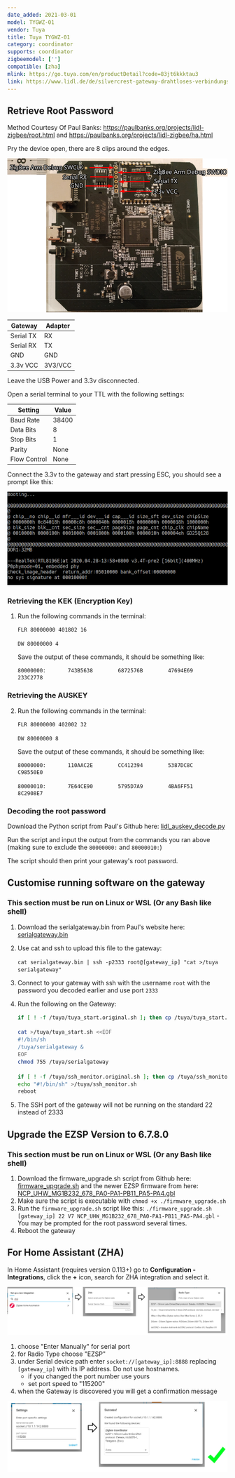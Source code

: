 ```yaml
---
date_added: 2021-03-01
model: TYGWZ-01
vendor: Tuya
title: Tuya TYGWZ-01
category: coordinator
supports: coordinator
zigbeemodel: ['']
compatible: [zha]
mlink: https://go.tuya.com/en/productDetail?code=83jt6kkktau3
link: https://www.lidl.de/de/silvercrest-gateway-drahtloses-verbindungsprotokoll-zigbee-smart-home/p354562
---
```


## Retrieve Root Password

Method Courtesy Of Paul Banks: https://paulbanks.org/projects/lidl-zigbee/root.html and https://paulbanks.org/projects/lidl-zigbee/ha.html

Pry the device open, there are 8 clips around the edges.

![Pinout](/assets/images/Tuya_TYGWZ-01_Pinout.png)


|Gateway|Adapter
|---           |--- 
|Serial TX     | RX
|Serial RX     | TX
|GND           | GND
|3.3v VCC      | 3V3/VCC

Leave the USB Power and 3.3v disconnected.

Open a serial terminal to your TTL with the following settings:

|Setting|Value
|---           |--- 
|Baud Rate     | 38400
|Data Bits     | 8
|Stop Bits     | 1
|Parity        | None
|Flow Control  | None


Connect the 3.3v to the gateway and start pressing ESC, you should see a prompt like this:

![Active serial prompt](/assets/images/Tuya_TYGWZ-01_Console.png)

### Retrieving the KEK (Encryption Key)

1. Run the following commands in the terminal:

   ```
   FLR 80000000 401802 16

   DW 80000000 4
   ```

   Save the output of these commands, it should be something like: 

   ```
   80000000:       743B5638        6872576B        47694E69        233C2778
   ```

### Retrieving the AUSKEY

2. Run the following commands in the terminal:

   ```
   FLR 80000000 402002 32

   DW 80000000 8
   ```
   Save the output of these commands, it should be something like:

   ```
   80000000:       110AAC2E        CC412394        5387DC8C        C98550E0
   
   80000010:       7E64CE90        5795D7A9        4BA6FF51        8C2908E7
   ```

### Decoding the root password

Download the Python script from Paul's Github here: [lidl_auskey_decode.py](https://github.com/banksy-git/lidl-gateway-freedom/blob/master/scripts/lidl_auskey_decode.py)

Run the script and input the output from the commands you ran above (making sure to exclude the `80000000:` and `80000010:`)

The script should then print your gateway's root password.

## Customise running software on the gateway
### This section must be run on Linux or WSL (Or any Bash like shell)

1. Download the serialgateway.bin from Paul's website here: [serialgateway.bin](https://paulbanks.org/download/files/lidl-zigbee/serialgateway.bin)

2. Use cat and ssh to upload this file to the gateway:

   `cat serialgateway.bin | ssh -p2333 root@[gateway_ip] "cat >/tuya serialgateway"`

3. Connect to your gateway with ssh with the username `root` with the password you decoded earlier and use port `2333`

4. Run the following on the Gateway:

   ```bash
   if [ ! -f /tuya/tuya_start.original.sh ]; then cp /tuya/tuya_start.sh /tuya/tuya_start.original.sh; fi

   cat >/tuya/tuya_start.sh <<EOF
   #!/bin/sh
   /tuya/serialgateway &
   EOF
   chmod 755 /tuya/serialgateway

   if [ ! -f /tuya/ssh_monitor.original.sh ]; then cp /tuya/ssh_monitor.sh /tuya/ssh_monitor.original.sh; fi
   echo "#!/bin/sh" >/tuya/ssh_monitor.sh
   reboot
   ```
5. The SSH port of the gateway will not be running on the standard 22 instead of 2333

## Upgrade the EZSP Version to 6.7.8.0
### This section must be run on Linux or WSL (Or any Bash like shell)

1. Download the firmware_upgrade.sh script from Github here: [firmware_upgrade.sh](https://github.com/Ordspilleren/lidl-gateway-freedom/blob/master/scripts/firmware_upgrade.sh) and the newer EZSP firmware from here: [NCP_UHW_MG1B232_678_PA0-PA1-PB11_PA5-PA4.gbl](https://github.com/grobasoz/zigbee-firmware/raw/master/EFR32%20Series%201/EFR32MG1B-256k/NCP/NCP_UHW_MG1B232_678_PA0-PA1-PB11_PA5-PA4.gbl)
2. Make sure the script is executable with `chmod +x ./firmware_upgrade.sh`
3. Run the `firmware_upgrade.sh` script like this: `./firmware_upgrade.sh [gateway_ip] 22 V7 NCP_UHW_MG1B232_678_PA0-PA1-PB11_PA5-PA4.gbl` - You may be prompted for the root password several times.
4. Reboot the gateway

## For Home Assistant (ZHA)

In Home Assistant (requires version 0.113+) go to **Configuration - Integrations**, click the **+** icon, search for ZHA integration and select it. 

[![Gateway ZHA Configuration](/assets/images/sonoff_ZBBridge_zha.jpg)]((/assets/images/sonoff_ZBBridge_zha.jpg))

1. choose "Enter Manually" for serial port
2. for Radio Type choose "EZSP" 
3. under Serial device path enter `socket://[gateway_ip]:8888` replacing `[gateway_ip]` with its IP address. Do not use hostnames. 
   - if you changed the port number use yours
   - set port speed to "115200"
4. when the Gateway is discovered you will get a confirmation message

[![Gateway ZHA Configuration](/assets/images/sonoff_ZBBridge_zha2.jpg)]((/assets/images/sonoff_ZBBridge_zha2.jpg))